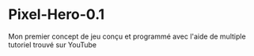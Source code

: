 # Pixel-Hero-0.1
Mon premier concept de jeu conçu et programmé avec l'aide de multiple tutoriel trouvé sur YouTube

